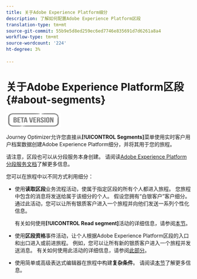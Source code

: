 ```yaml
---
title: 关于Adobe Experience Platform细分
description: 了解如何配置Adobe Experience Platform区段
translation-type: tm+mt
source-git-commit: 55b9e5d8ed259ec6ed7746e835691d7d6261a8a4
workflow-type: tm+mt
source-wordcount: '224'
ht-degree: 3%

---
```


# 关于Adobe Experience Platform区段{#about-segments}

![](../assets/do-not-localize/badge.png)

Journey Optimizer允许您直接从&#x200B;**[!UICONTROL Segments]**&#x200B;菜单使用实时客户用户档案数据创建Adobe Experience Platform细分，并将其用于您的旅程。

请注意，区段也可以从分段服务本身创建。 请阅读[Adobe Experience Platform分段服务文档](https://experienceleague.adobe.com/docs/experience-platform/segmentation/home.html)了解更多信息。

您可以在旅程中以不同方式利用细分：

* 使用&#x200B;**读取区段**&#x200B;业务流程活动，使属于指定区段的所有个人都进入旅程。 您旅程中包含的消息将发送给属于该细分的个人。 假设您拥有“白银客户”客户细分。通过此活动，您可以让所有银质客户进入一个旅程并向他们发送一系列个性化信息。

   有关如何使用&#x200B;**[!UICONTROL Read segment]**&#x200B;活动的详细信息，请参阅[本节](../building-journeys/read-segment.md#configuring-segment-trigger-activity)。

* 使用&#x200B;**区段资格**&#x200B;事件活动，让个人根据Adobe Experience Platform区段的入口和出口进入或前进旅程。 例如，您可以让所有新的银质客户进入一个旅程并发送消息。 有关如何使用此活动的详细信息，请参阅[此部分](../building-journeys/segment-qualification-events.md)。

* 使用简单或高级表达式编辑器在旅程中构建&#x200B;**复杂条件**。 请阅读[本节](../building-journeys/condition-activity.md#using-a-segment)了解更多信息。
